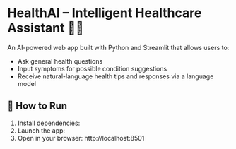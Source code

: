 # HealthAI – Intelligent Healthcare Assistant 💬🧠

An AI-powered web app built with Python and Streamlit that allows users to:
- Ask general health questions
- Input symptoms for possible condition suggestions
- Receive natural-language health tips and responses via a language model

## 🚀 How to Run

1. Install dependencies:
2. Launch the app:
3. Open in your browser: http://localhost:8501
